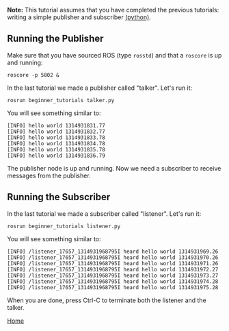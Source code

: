 **Note:** This tutorial assumes that you have completed the previous tutorials: writing a simple publisher and subscriber [(python)](./publisher_subscriber.md).

Running the Publisher
---------------------

Make sure that you have sourced ROS (type `rosstd`) and that a `roscore` is up and running:

```
roscore -p 5802 &
```

In the last tutorial we made a publisher called "talker". Let's run it:

```
rosrun beginner_tutorials talker.py
```

You will see something similar to:

```
[INFO] hello world 1314931831.77
[INFO] hello world 1314931832.77
[INFO] hello world 1314931833.78
[INFO] hello world 1314931834.78
[INFO] hello world 1314931835.78
[INFO] hello world 1314931836.79
```
    
The publisher node is up and running. Now we need a subscriber to receive messages from the publisher.

Running the Subscriber
----------------------

In the last tutorial we made a subscriber called "listener". Let's run it:

```
rosrun beginner_tutorials listener.py
```

You will see something similar to:

```
[INFO] /listener_17657_1314931968795I heard hello world 1314931969.26
[INFO] /listener_17657_1314931968795I heard hello world 1314931970.26
[INFO] /listener_17657_1314931968795I heard hello world 1314931971.26
[INFO] /listener_17657_1314931968795I heard hello world 1314931972.27
[INFO] /listener_17657_1314931968795I heard hello world 1314931973.27
[INFO] /listener_17657_1314931968795I heard hello world 1314931974.28
[INFO] /listener_17657_1314931968795I heard hello world 1314931975.28
```

When you are done, press Ctrl-C to terminate both the listener and the talker.

[Home](/README.md)